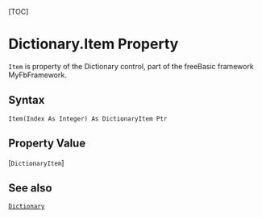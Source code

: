 [TOC]
# Dictionary.Item Property

`Item` is property of the Dictionary control, part of the freeBasic framework MyFbFramework.
## Syntax
```freeBasic
Item(Index As Integer) As DictionaryItem Ptr
```
## Property Value
[`DictionaryItem`]
## See also
[`Dictionary`](Dictionary.md)
